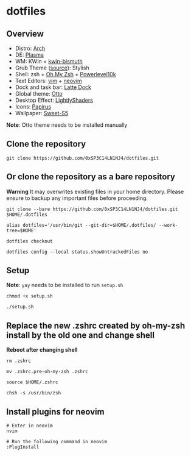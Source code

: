 # dotfiles

## Overview
- Distro: [Arch](https://archlinux.org/)
- DE: [Plasma](https://kde.org/plasma-desktop/)
- WM: KWin + [kwin-bismuth](https://aur.archlinux.org/packages/kwin-bismuth)
- Grub Theme ([source](https://github.com/vinceliuice/grub2-themes)): Stylish
- Shell: zsh + [Oh My Zsh](https://ohmyz.sh/) + [Powerlevel10k](https://github.com/romkatv/powerlevel10k)
- Text Editors: [vim](https://www.vim.org/) + [neovim](https://neovim.io/)
- Dock and task bar: [Latte Dock](https://github.com/KDE/latte-dock)
- Global theme: [Otto](https://store.kde.org/p/1358262)
- Desktop Effect: [LightlyShaders](https://aur.archlinux.org/packages/lightlyshaders-git)
- Icons: [Papirus](https://store.kde.org/p/1166289/)
- Wallpaper: [Sweet-S5](https://store.kde.org/p/1309907)

**Note**: Otto theme needs to be installed manually

## Clone the repository
```
git clone https://github.com/0xSP3C14LN1NJ4/dotfiles.git
```

## Or clone the repository as a bare repository
**Warning**
It may overwrites existing files in your home directory. Please ensure to backup any important files before proceeding.

```
git clone --bare https://github.com/0xSP3C14LN1NJ4/dotfiles.git $HOME/.dotfiles

alias dotfiles='/usr/bin/git --git-dir=$HOME/.dotfiles/ --work-tree=$HOME'

dotfiles checkout

dotfiles config --local status.showUntrackedFiles no
```

## Setup
**Note**: `yay` needs to be installed to run `setup.sh`
```
chmod +x setup.sh

./setup.sh
```

## Replace the new .zshrc created by oh-my-zsh install by the old one and change shell
**Reboot after changing shell**
```
rm .zshrc

mv .zshrc.pre-oh-my-zsh .zshrc

source $HOME/.zshrc

chsh -s /usr/bin/zsh
```

## Install plugins for neovim
```
# Enter in neovim
nvim

# Run the following command in neovim
:PlugInstall
```
